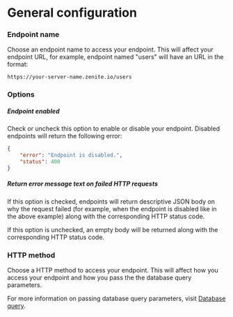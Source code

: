 # General configuration

### Endpoint name

Choose an endpoint name to access your endpoint. This will affect your endpoint URL, for example, endpoint named "users" will have an URL in the format:

```
https://your-server-name.zenite.io/users
```

### Options

##### Endpoint enabled

Check or uncheck this option to enable or disable your endpoint. Disabled endpoints will return the following error:

```json
{
    "error": "Endpoint is disabled.",
    "status": 400
}
```

##### Return error message text on failed HTTP requests

If this option is checked, endpoints will return descriptive JSON body on why the request failed (for example, when the endpoint is disabled like in the above example) along with the corresponding HTTP status code.

If this option is unchecked, an empty body will be returned along with the corresponding HTTP status code.

### HTTP method

Choose a HTTP method to access your endpoint. This will affect how you access your endpoint and how you pass the the database query parameters.

For more information on passing database query parameters, visit [Database query](endpoints/query.md).